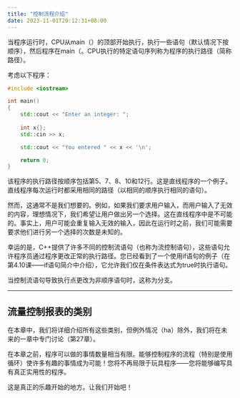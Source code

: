 ```yaml
---
title: "控制流程介绍"
date: 2023-11-01T20:12:31+08:00
---
```


当程序运行时，CPU从main（）的顶部开始执行，执行一些语句（默认情况下按顺序），然后程序在main（。CPU执行的特定语句序列称为程序的执行路径（简称路径）。

考虑以下程序：

```C++
#include <iostream>

int main()
{
    std::cout << "Enter an integer: ";
    
    int x{};
    std::cin >> x;

    std::cout << "You entered " << x << '\n';

    return 0;
}
```

该程序的执行路径按顺序包括第5、7、8、10和12行。这是直线程序的一个例子。直线程序每次运行时都采用相同的路径（以相同的顺序执行相同的语句）。

然而，这通常不是我们想要的。例如，如果我们要求用户输入，而用户输入了无效的内容，理想情况下，我们希望让用户做出另一个选择。这在直线程序中是不可能的。事实上，用户可能会重复输入无效的输入，因此在运行时之前，我们可能需要要求他们进行另一个选择的次数是未知的。

幸运的是，C++提供了许多不同的控制流语句（也称为流控制语句），这些语句允许程序员通过程序更改正常的执行路径。您已经看到了一个使用if语句的例子（在第4.10课——if语句简介中介绍），它允许我们仅在条件表达式为true时执行语句。

当控制流语句导致执行点更改为非顺序语句时，这称为分支。

***
## 流量控制报表的类别

在本章中，我们将详细介绍所有这些类别，但例外情况（ha）除外，我们将在未来的一章中专门讨论（第27章）。

在本章之前，程序可以做的事情数量相当有限。能够控制程序的流程（特别是使用循环）使许多有趣的事情成为可能！您将不再局限于玩具程序——您将能够编写具有真正实用性的程序。

这是真正的乐趣开始的地方。让我们开始吧！

